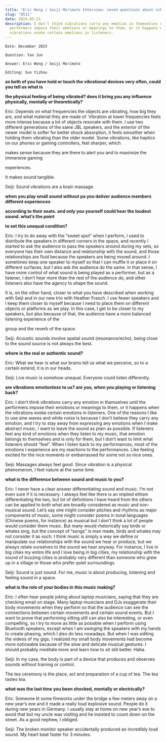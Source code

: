 ```yaml
---
title: "Eric Wong / Seiji Morimoto Interview: seven questions about vibration"
slug: "0511"
date: 2024-05-11
description: I don’t think vibrations carry any emotion in themselves until the
  performers impose their emotions or meanings to them, or it happens when the
  vibrations evoke certain emotions in listeners.
---
```

`Date: December 2023`

`Question: Yan Jun`

`Answer: Eric Wong / Seiji Morimoto`

`Editing: Sun Yizhou`



**as both of you have hold or touch the vibrational devices very often, could you tell us what is**

**the physical feeling of being vibrated? does it bring you any influence physically, mentally or theoretically?**



Eric: Depends on what frequencies the objects are vibrating, how big they are, and what material they are made of. Vibration at lower frequencies feels more intense because a lot of objects resonate with them. I use two different generations of the same JBL speakers, and the exterior of the newer model is softer for better shock absorption, it feels smoother when holding them vibrating than the older model. Some vibrations, like haptics on our phones or gaming controllers, feel sharper, which

makes sense because they are there to alert you and to maximize the immersive gaming

experiences.



It makes sound tangible.



Seiji: Sound vibrations are a brain massage.



**when you play small sound without pa you deliver audience members different experiences**

**according to their seats. and only you yourself could hear the loudest sound. what’s the point**

**to set this unequal condition?**



Eric: I try to do away with the “sweet spot” when I perform, I used to distribute the speakers in different corners in the space, and recently I started to ask the audience to pass the speakers around during my sets, so everyone has their own distance and relationship with the sound, and those relationships are fluid because the speakers are being moved around. I sometimes keep one speaker to myself so that I can muffle it or place it on different surfaces, but I also ask the audience do the same. In that sense, I have more control of what sound is being played as a performer, but as a listener, I don’t hear more than the rest of the audience do, and other listeners also have the agency to shape the sound.



It is, on the other hand, closer to what you have described when working with Seiji and in our new trio with Heather Frasch. I use fewer speakers and I keep them closer to myself because I need to place them on different objects or platforms as we play. In this case, I get to be closer to my speakers, but also because of that, the audience have a more balanced listening experience of the

group and the reverb of the space.



Seiji: Acoustic sounds involve spatial sound (resonance/echo),  being close to the sound source is not always the best.



**where is the real or authentic sound?**



Eric: What we hear is what our brains tell us what we perceive, so to a certain extend, it is in our heads.



Seiji: Live music is somehow unequal. Everyone could listen differently.



**are vibrations emotionless to us? are you, when you playing or listening back?**



Eric: I don’t think vibrations carry any emotion in themselves until the performers impose their emotions or meanings to them, or it happens when the vibrations evoke certain emotions in listeners. One of the reasons I like to use sine waves and white noise is because I don’t believe they carry any emotion, and I try to stay away from expressing any emotions when I make abstract music, I want to leave the sound as plain as possible. If listeners feel any kind of emotions when they listen to my music, that emotion belongs to themselves and is only for them, but I don’t want to limit what listeners should “feel”. When I listen back to my performances, most of the emotions I experience are my reactions to the performances. Like feeling excited for the nice moments or embarrassed for some not so nice ones.



Seiji: Massages always feel good. Since vibration is a physical phenomenon, I feel nature at the same time.



**what is the difference between sound and music to you?**



Eric: I never have a clear answer differentiating sound and music. I’m not even sure if it is necessary. I always feel like there is an implied elitism differentiating the two, but lot of definitions I have heard from the others can be applied to both what are broadly considered as music and non-musical sound. Let’s say one might consider pitches and rhythms as major components of music, some might consider poems in tonal languages (Chinese poems, for instance) as musical but I don’t think a lot of people would consider them music. But many would rhetorically say birds or whales sing, but the concept of “songs” is man made, birds and whales may not consider it as such. I think music is simply a way we define or manipulate our relationships with the sound we hear or produce, but we always relate ourselves to the sound we hear anyway. For instance, I live in big cities my entire life and I love being in big cities, my relationship with the sound of buzzing cities is probably very different than someone who grew up in a village or those who prefer quiet surroundings.



Seiji: Sound is just sound. For me, music is about producing, listening and feeling sound in a space. 



**what is the role of your bodies in this music making?**



Eric: I often hear people joking about laptop musicians, saying that they are checking email on stage. Many laptop musicians and DJs exaggerate their body movements when they perform so that the audience can see the connections between certain movements and certain sound events. But I want to prove that performing sitting still can also be interesting, or even compelling, so I try to move as little as possible when I perform using Bluetooth speakers, except when I am swinging the speakers with my hands to create phasing, which I also do less nowadays. But when I was editing the videos of my gigs, I realized my small body movements had become more noticeable because of the slow and delicate musical gestures. I should probably meditate more and learn how to sit still better. Haha.



Seiji: In my case, the body is part of a device that produces and observes sounds without training or control. 



The tea ceremony is the place, act and preparation of a cup of tea. The tea tastes tea.



**what was the last time you been shocked, mentally or electrically?**



Eric: Someone lit some fireworks under the bridge a few meters away on a new year’s eve and it made a really loud explosive sound. People do it during new years in Germany. I usually stay at home on new year’s eve to avoid that but my uncle was visiting and he insisted to count down on the street. As a good nephew, I obliged.



Seiji: The broken monitor speaker accidentally produced an incredibly loud sound. My heart beat faster for 3 minutes.

